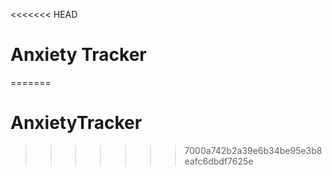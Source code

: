 <<<<<<< HEAD
# Anxiety Tracker
=======
# AnxietyTracker
>>>>>>> 7000a742b2a39e6b34be95e3b8eafc6dbdf7625e
